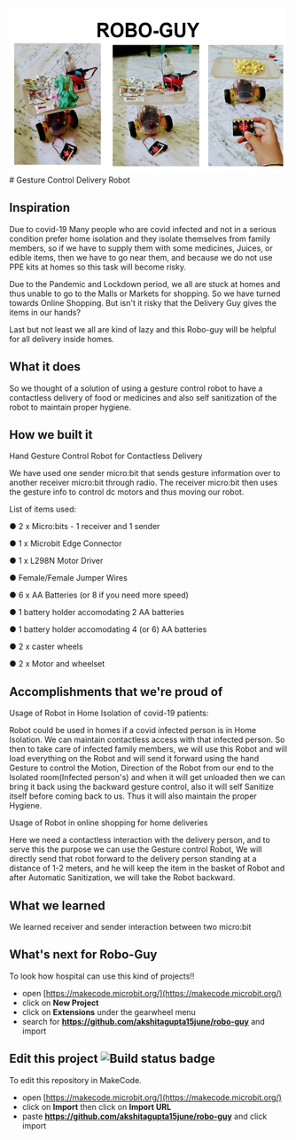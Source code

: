 

<img src="https://github.com/akshitagupta15june/Robo-Guy/blob/master/Screenshot%20(21).png" height=300 width=500>
# Gesture Control Delivery Robot

## Inspiration

Due to covid-19 Many people who are covid infected and not in a serious condition prefer home isolation and they isolate themselves from family members, so if we have to supply them with some
medicines, Juices, or edible items, then we have to go near them, and because
we do not use PPE kits at homes so this task will become risky.

Due to the Pandemic and Lockdown period, we all are stuck at homes and thus
unable to go to the Malls or Markets for shopping. So we have turned towards
Online Shopping. But isn't it risky that the Delivery Guy gives the items in our
hands?


Last but not least we all are kind of lazy and this Robo-guy will be helpful for all delivery inside homes.

## What it does

 So we thought of a solution of using a gesture control robot to have a contactless delivery of food or medicines and also self sanitization of the robot to maintain proper hygiene.

## How we built it

Hand Gesture Control Robot for Contactless Delivery

We have used one sender micro:bit that sends gesture information over to another
receiver micro:bit through radio. The receiver micro:bit then uses the gesture info to
control dc motors and thus moving our robot.

List of items used:

● 2 x Micro:bits - 1 receiver and 1 sender

● 1 x Microbit Edge Connector

● 1 x L298N Motor Driver

● Female/Female Jumper Wires

● 6 x AA Batteries (or 8 if you need more speed)

● 1 battery holder accomodating 2 AA batteries

● 1 battery holder accomodating 4 (or 6) AA batteries

● 2 x caster wheels

● 2 x Motor and wheelset


## Accomplishments that we're proud of

Usage of Robot in Home Isolation of covid-19 patients:

Robot could be used in homes if a covid infected person is in Home Isolation. We can
maintain contactless access with that infected person. So then to take care of infected
family members, we will use this Robot and will load everything on the Robot and will
send it forward using the hand Gesture to control the Motion, Direction of the Robot
from our end to the Isolated room(Infected person's) and when it will get unloaded then
we can bring it back using the backward gesture control, also it will self Sanitize itself
before coming back to us. Thus it will also maintain the proper Hygiene.


Usage of Robot in online shopping for home deliveries

Here we need a contactless interaction with the delivery person, and to serve this
the purpose we can use the Gesture control Robot, We will directly send that robot forward
to the delivery person standing at a distance of 1-2 meters, and he will keep the item in
the basket of Robot and after Automatic Sanitization, we will take the Robot backward.

## What we learned

We learned receiver and sender interaction between two micro:bit

## What's next for Robo-Guy

To look how hospital can use this kind of projects!!



* open [https://makecode.microbit.org/](https://makecode.microbit.org/)
* click on **New Project**
* click on **Extensions** under the gearwheel menu
* search for **https://github.com/akshitagupta15june/robo-guy** and import

## Edit this project ![Build status badge](https://github.com/akshitagupta15june/robo-guy/workflows/MakeCode/badge.svg)

To edit this repository in MakeCode.

* open [https://makecode.microbit.org/](https://makecode.microbit.org/)
* click on **Import** then click on **Import URL**
* paste **https://github.com/akshitagupta15june/robo-guy** and click import


